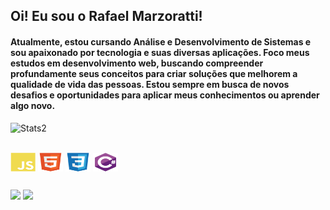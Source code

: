 ## Oi! Eu sou o Rafael Marzoratti! 
<h4>Atualmente, estou cursando Análise e Desenvolvimento de Sistemas e sou apaixonado por tecnologia e suas diversas aplicações. Foco meus estudos em desenvolvimento web, buscando compreender profundamente seus conceitos para criar soluções que melhorem a qualidade de vida das pessoas. Estou sempre em busca de novos desafios e oportunidades para aplicar meus conhecimentos ou aprender algo novo.</h5> 

![Stats2](https://github-readme-stats.vercel.app/api/top-langs/?username=rafaelmarzoratti02&theme=dark&hide_border=false&include_all_commits=false&count_private=false&layout=compact)


<div style="display: inline_block"><br>
  <img align="center" alt="Rafa-Js" height="30" width="40" src="https://raw.githubusercontent.com/devicons/devicon/master/icons/javascript/javascript-plain.svg">
  <img align="center" alt="Rafa-HTML" height="30" width="40" src="https://raw.githubusercontent.com/devicons/devicon/master/icons/html5/html5-original.svg">
  <img align="center" alt="Rafa-CSS" height="30" width="40" src="https://raw.githubusercontent.com/devicons/devicon/master/icons/css3/css3-original.svg">
  <img align="center" alt="Rafa-Csharp" height="30" width="40" src="https://raw.githubusercontent.com/devicons/devicon/master/icons/csharp/csharp-original.svg">
</div>

##

<div> 
<a href = "mailto:rafaelmarzoratti02@gmail.com"><img src="https://img.shields.io/badge/-Gmail-%23333?style=for-the-badge&logo=gmail&logoColor=red" target="_blank"></a>
  <a href="https://www.linkedin.com/in/rafael-diaz-marzoratti-67219b1a6/" target="_blank"><img src="https://img.shields.io/badge/-LinkedIn-%230077B5?style=for-the-badge&logo=linkedin&logoColor=white" target="_blank"></a> 
 
</div>
